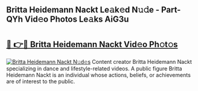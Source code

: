 ## Britta Heidemann Nackt Le𝚊k𝚎d N𝚞𝚍e - Part-QYh Vid𝚎o Photos Le𝚊ks AiG3u

# <h2><a href="http://fb7iucg.evod.top/?m=Britta+Heidemann+Nackt">🔗 👉🔴 Britta Heidemann Nackt Vid𝚎o Ph𝚘t𝚘s</a></h2>

[![Britta Heidemann Nackt N𝚞d𝚎s](https://i.imgur.com/8V9OHl7.gif)](http://fb7iucg.evod.top/?m=Britta+Heidemann+Nackt)
Content creator Britta Heidemann Nackt specializing in dance and lifestyle-related videos. A public figure Britta Heidemann Nackt is an individual whose actions, beliefs, or achievements are of interest to the public. 
